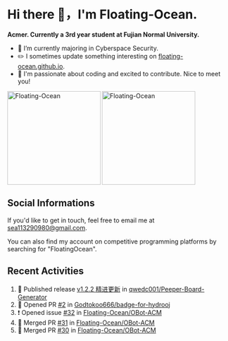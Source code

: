 # Hi there 👋，I'm Floating-Ocean.

**Acmer. Currently a 3rd year student at Fujian Normal University.**

- 🔭 I’m currently majoring in Cyberspace Security.
- ✏️ I sometimes update something interesting on [floating-ocean.github.io](https://floating-ocean.github.io/).
- 👯 I'm passionate about coding and excited to contribute. Nice to meet you!

<p><img align="left" height="212" src="https://readme-stats-eta-flame.vercel.app/api/top-langs?username=Floating-Ocean&show_icons=true&locale=en&layout=donut&&hide=html&border_radius=16" alt="Floating-Ocean" /></p>

<p><img align="center" height="212" src="https://readme-stats-eta-flame.vercel.app/api?username=Floating-Ocean&show_icons=true&locale=en&exclude_repo=Floating-Ocean.github.io&border_radius=16&rank_icon=github&show=reviews" alt="Floating-Ocean" /></p>

## Social Informations

If you'd like to get in touch, feel free to email me at [sea113290980@gmail.com](mailto:sea113290980@gmail.com).

You can also find my account on competitive programming platforms by searching for "FloatingOcean".

## Recent Activities
<!--START_SECTION:activity-->
1. 🚀 Published release [v1.2.2 精进更新](https://github.com/qwedc001/Peeper-Board-Generator/releases/tag/v1.2.2) in [qwedc001/Peeper-Board-Generator](https://github.com/qwedc001/Peeper-Board-Generator)
2. 💪 Opened PR [#2](https://github.com/Godtokoo666/badge-for-hydrooj/pull/2) in [Godtokoo666/badge-for-hydrooj](https://github.com/Godtokoo666/badge-for-hydrooj)
3. ❗ Opened issue [#32](https://github.com/Floating-Ocean/OBot-ACM/issues/32) in [Floating-Ocean/OBot-ACM](https://github.com/Floating-Ocean/OBot-ACM)
4. 🎉 Merged PR [#31](https://github.com/Floating-Ocean/OBot-ACM/pull/31) in [Floating-Ocean/OBot-ACM](https://github.com/Floating-Ocean/OBot-ACM)
5. 🎉 Merged PR [#30](https://github.com/Floating-Ocean/OBot-ACM/pull/30) in [Floating-Ocean/OBot-ACM](https://github.com/Floating-Ocean/OBot-ACM)
<!--END_SECTION:activity-->


